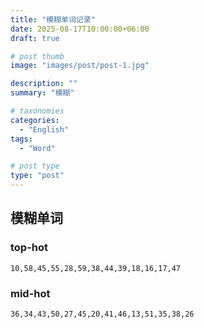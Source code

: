 ```yaml
---
title: "模糊单词记录"
date: 2025-08-17T10:00:00+06:00
draft: true

# post thumb
image: "images/post/post-1.jpg"

description: ""
summary: "模糊"

# taxonomies
categories:
  - "English"
tags:
  - "Word"

# post type
type: "post"
---
```


## 模糊单词
### top-hot
```tip:c@title-box&no-seq&color-white
10,58,45,55,28,59,38,44,39,18,16,17,47
```


### mid-hot
```tip:c@title-box&no-seq&color-white
36,34,43,50,27,45,20,41,46,13,51,35,38,26
```
